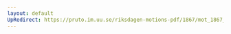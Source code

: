 ```yaml
---
layout: default
UpRedirect: https://pruto.im.uu.se/riksdagen-motions-pdf/1867/mot_1867__fk__19/mot_1867__fk__19-001.pdf
---
```

